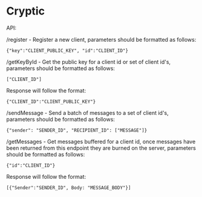 # Cryptic

API:

/register - Register a new client, parameters should be formatted as follows:

    {"key":"CLIENT_PUBLIC_KEY", "id":"CLIENT_ID"}
  
  /getKeyById - Get the public key for a client id or set of client id's, parameters should be formatted as follows:
  

    ["CLIENT_ID"]
Response will follow the format:

    {"CLIENT_ID":"CLIENT_PUBLIC_KEY"}

/sendMessage - Send a batch of messages to a set of client id's, parameters should be formatted as follows:

    {"sender": "SENDER_ID", "RECIPIENT_ID": ["MESSAGE"]}

/getMessages - Get messages buffered for a client id, once messages have been returned from this endpoint they are burned on the server, parameters should be formatted as follows:

    {"id":"CLIENT_ID"}
Response will follow the format:

    [{"Sender":"SENDER_ID", Body: "MESSAGE_BODY"}]

